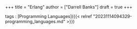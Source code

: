 +++
title = "Erlang"
author = ["Darrell Banks"]
draft = true
+++

tags
: [Programming Languages]({{< relref "20231114094329-programming_languages.md" >}})
